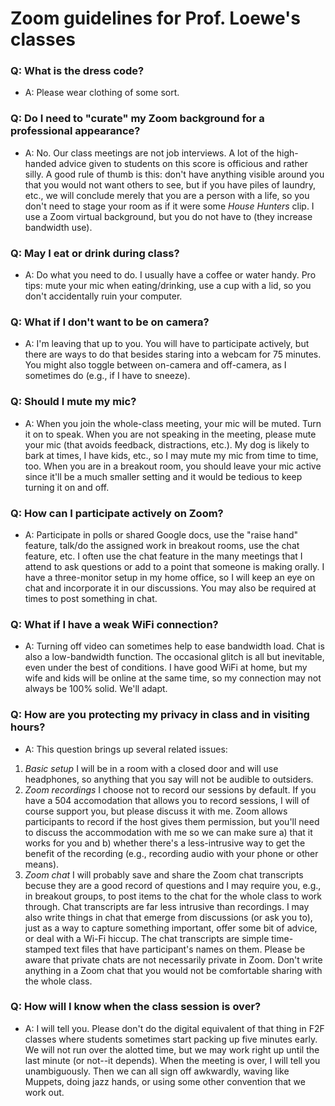 # Zoom guidelines for Prof. Loewe's classes

### Q:  What is the dress code?
*   A:  Please wear clothing of some sort.

### Q:  Do I need to "curate" my Zoom background for a professional appearance?
*   A:  No. Our class meetings are not job interviews. A lot of the high-handed advice given to students on this score is officious and rather silly. A good rule of thumb is this: don't have anything visible around you that you would not want others to see, but if you have piles of laundry, etc., we will conclude merely that you are a person with a life, so you don't need to stage your room as if it were some *House Hunters* clip. I use a Zoom virtual background, but you do not have to (they increase bandwidth use).

### Q:  May I eat or drink during class?
*   A:  Do what you need to do. I usually have a coffee or water handy. Pro tips: mute your mic when eating/drinking, use a cup with a lid, so you don't accidentally ruin your computer.

### Q:  What if I don't want to be on camera?
*   A:  I'm leaving that up to you. You will have to participate actively, but there are ways to do that besides staring into a webcam for 75 minutes. You might also toggle between on-camera and off-camera, as I sometimes do (e.g., if I have to sneeze). 

### Q:  Should I mute my mic?
*   A:  When you join the whole-class meeting, your mic will be muted. Turn it on to speak. When you are not speaking in the meeting, please mute your mic (that avoids feedback, distractions, etc.). My dog is likely to bark at times, I have kids, etc., so I may mute my mic from time to time, too. When you are in a breakout room, you should leave your mic active since it'll be a much smaller setting and it would be tedious to keep turning it on and off. 

### Q:  How can I participate actively on Zoom?
*   A:  Participate in polls or shared Google docs, use the "raise hand" feature, talk/do the assigned work in breakout rooms, use the chat feature, etc. I often use the chat feature in the many meetings that I attend to ask questions or add to a point that someone is making orally. I have a three-monitor setup in my home office, so I will keep an eye on chat and incorporate it in our discussions. You may also be required at times to post something in chat.

### Q: What if I have a weak WiFi connection?
*   A: Turning off video can sometimes help to ease bandwidth load. Chat is also a low-bandwidth function. The occasional glitch is all but inevitable, even under the best of conditions. I have good WiFi at home, but my wife and kids will be online at the same time, so my connection may not always be 100% solid. We'll adapt.

### Q: How are you protecting my privacy in class and in visiting hours?
*   A: This question brings up several related issues: 

1) *Basic setup* I will be in a room with a closed door and will use headphones, so anything that you say will not be audible to outsiders. 
2) *Zoom recordings* I choose not to record our sessions by default. If you have a 504 accomodation that allows you to record sessions, I will of course support you, but please discuss it with me. Zoom allows participants to record if the host gives them permission, but you'll need to discuss the accommodation with me so we can make sure a) that it works for you and b) whether there's a less-intrusive way to get the benefit of the recording (e.g., recording audio with your phone or other means).
3) *Zoom chat* I will probably save and share the Zoom chat transcripts becuse they are a good record of questions and I may require you, e.g., in breakout groups, to post items to the chat for the whole class to work through. Chat transcripts are far less intrusive than recordings. I may also write things in chat that emerge from discussions (or ask you to), just as a way to capture something important, offer some bit of advice, or deal with a Wi-Fi hiccup. The chat transcripts are simple time-stamped text files that have participant's names on them. Please be aware that private chats are not necessarily private in Zoom. Don't write anything in a Zoom chat that you would not be comfortable sharing with the whole class.

### Q: How will I know when the class session is over? 
*   A: I will tell you. Please don't do the digital equivalent of that thing in F2F classes where students sometimes start packing up five minutes early. We will not run over the alotted time, but we may work right up until the last minute (or not--it depends). When the meeting is over, I will tell you unambiguously. Then we can all sign off awkwardly, waving like Muppets, doing jazz hands, or using some other convention that we work out.


    

